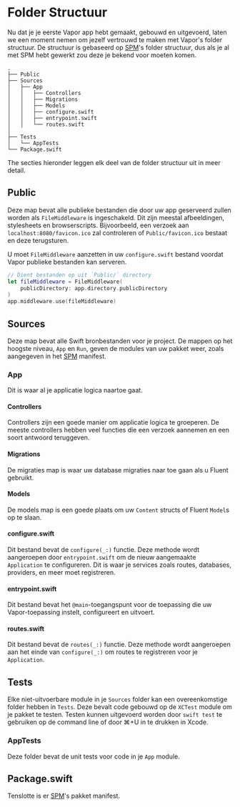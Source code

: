 # Folder Structuur

Nu dat je je eerste Vapor app hebt gemaakt, gebouwd en uitgevoerd, laten we een moment nemen om jezelf vertrouwd te maken met Vapor's folder structuur. De structuur is gebaseerd op [SPM](spm.md)'s folder structuur, dus als je al met SPM hebt gewerkt zou deze je bekend voor moeten komen. 

```
.
├── Public
├── Sources
│   ├── App
│   │   ├── Controllers
│   │   ├── Migrations
│   │   ├── Models
│   │   ├── configure.swift 
│   │   ├── entrypoint.swift
│   │   └── routes.swift
│       
├── Tests
│   └── AppTests
└── Package.swift
```

The secties hieronder leggen elk deel van de folder structuur uit in meer detail.

## Public

Deze map bevat alle publieke bestanden die door uw app geserveerd zullen worden als `FileMiddleware` is ingeschakeld. Dit zijn meestal afbeeldingen, stylesheets en browserscripts. Bijvoorbeeld, een verzoek aan `localhost:8080/favicon.ico` zal controleren of `Public/favicon.ico` bestaat en deze terugsturen.

U moet `FileMiddleware` aanzetten in uw `configure.swift` bestand voordat Vapor publieke bestanden kan serveren.

```swift
// Dient bestanden op uit `Public/` directory
let fileMiddleware = FileMiddleware(
    publicDirectory: app.directory.publicDirectory
)
app.middleware.use(fileMiddleware)
```

## Sources

Deze map bevat alle Swift bronbestanden voor je project. 
De mappen op het hoogste niveau, `App` en `Run`, geven de modules van uw pakket weer, 
zoals aangegeven in het [SPM](spm.md) manifest.

### App

Dit is waar al je applicatie logica naartoe gaat. 

#### Controllers

Controllers zijn een goede manier om applicatie logica te groeperen. De meeste controllers hebben veel functies die een verzoek aannemen en een soort antwoord teruggeven.

#### Migrations

De migraties map is waar uw database migraties naar toe gaan als u Fluent gebruikt.

#### Models

De models map is een goede plaats om uw `Content` structs of Fluent `Model`s op te slaan.

#### configure.swift

Dit bestand bevat de `configure(_:)` functie. Deze methode wordt aangeroepen door `entrypoint.swift` om de nieuw aangemaakte `Application` te configureren. Dit is waar je services zoals routes, databases, providers, en meer moet registreren.

#### entrypoint.swift

Dit bestand bevat het `@main`-toegangspunt voor de toepassing die uw Vapor-toepassing instelt, configureert en uitvoert.

#### routes.swift

Dit bestand bevat de `routes(_:)` functie. Deze methode wordt aangeroepen aan het einde van `configure(_:)` om routes te registreren voor je `Application`. 

## Tests

Elke niet-uitvoerbare module in je `Sources` folder kan een overeenkomstige folder hebben in `Tests`. Deze bevalt code gebouwd op de `XCTest` module om je pakket te testen. Testen kunnen uitgevoerd worden door `swift test` te gebruiken op de command line of door ⌘+U in te drukken in Xcode.

### AppTests

Deze folder bevat de unit tests voor code in je `App` module.

## Package.swift

Tenslotte is er [SPM](spm.md)'s pakket manifest.